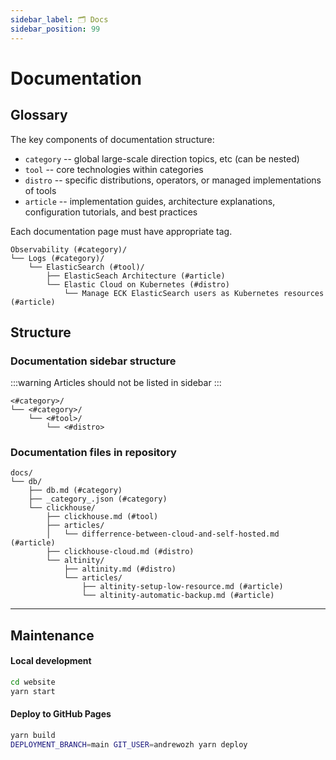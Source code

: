 ```yaml
---
sidebar_label: 🗂️ Docs
sidebar_position: 99
---
```


# Documentation

## Glossary

The key components of documentation structure:

* `category`   -- global large-scale direction topics,  etc (can be nested)
* `tool`       -- core technologies within categories
* `distro`     -- specific distributions, operators, or managed implementations of tools
* `article`    -- implementation guides, architecture explanations, configuration tutorials, and best practices

Each documentation page must have appropriate tag.

```
Observability (#category)/
└── Logs (#category)/
    └── ElasticSearch (#tool)/
        ├── ElasticSeach Architecture (#article)
        └── Elastic Cloud on Kubernetes (#distro)
            └── Manage ECK ElasticSearch users as Kubernetes resources (#article)
```

## Structure

### Documentation sidebar structure

:::warning Articles should not be listed in sidebar
:::

```
<#category>/
└── <#category>/
    └── <#tool>/
        └── <#distro>
```

### Documentation files in repository

```
docs/
└── db/
    ├── db.md (#category)
    ├── _category_.json (#category)
    └── clickhouse/
        ├── clickhouse.md (#tool)
        ├── articles/
        │   └── differrence-between-cloud-and-self-hosted.md (#article)
        ├── clickhouse-cloud.md (#distro)
        └── altinity/
            ├── altinity.md (#distro)
            └── articles/
                ├── altinity-setup-low-resource.md (#article)
                └── altinity-automatic-backup.md (#article)
```

---

## Maintenance

#### Local development

```bash
cd website
yarn start
```

#### Deploy to GitHub Pages

```bash
yarn build
DEPLOYMENT_BRANCH=main GIT_USER=andrewozh yarn deploy
```
